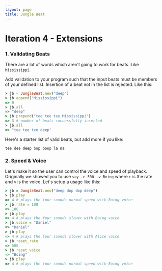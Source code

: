 ```yaml
---
layout: page
title: Jungle Beat
---
```


# Iteration 4 - Extensions

### 1. Validating Beats

There are a lot of words which aren't going to work for beats. Like `Mississippi`.

Add validation to your program such that the input beats must be members of your
defined list. Insertion of a beat not in the list is rejected. Like this:

```ruby
> jb = JungleBeat.new("deep")
> jb.append("Mississippi")
=> 0
> jb.all
=> "deep"
> jb.prepend("tee tee tee Mississippi")
=> 3 # number of beats successfully inserted
> jb.all
=> "tee tee tee deep"
```

Here's a starter list of valid beats, but add more if you like:

```
tee dee deep bop boop la na
```

### 2. Speed & Voice

Let's make it so the user can control the voice and speed of playback. Originally
we showed you to use `say -r 500 -v Boing` where `r` is the rate and `v` is the
voice. Let's setup a usage like this:

```ruby
> jb = JungleBeat.new("deep dop dop deep")
> jb.play
=> 4 # plays the four sounds normal speed with Boing voice
> jb.rate = 100
=> 100
> jb.play
=> 4 # plays the four sounds slower with Boing voice
> jb.voice = "Daniel"
=> "Daniel"
> jb.play
=> 4 # plays the four sounds slower with Alice voice
> jb.reset_rate
=> 500
> jb.reset_voice
=> "Boing"
> jb.play
=> 4 # plays the four sounds normal speed with Boing voice
```
